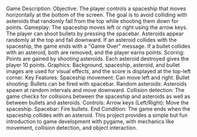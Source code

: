 Game Description:
Objective: The player controls a spaceship that moves horizontally at the bottom of the screen. The goal is to avoid colliding with asteroids that randomly fall from the top while shooting them down for points.
Gameplay:
The spaceship moves left or right using the arrow keys.
The player can shoot bullets by pressing the spacebar.
Asteroids appear randomly at the top and fall downward.
If an asteroid collides with the spaceship, the game ends with a "Game Over" message.
If a bullet collides with an asteroid, both are removed, and the player earns points.
Scoring: Points are gained by shooting asteroids. Each asteroid destroyed gives the player 10 points.
Graphics: Background, spaceship, asteroid, and bullet images are used for visual effects, and the score is displayed at the top-left corner.
Key Features:
Spaceship movement: Can move left and right.
Bullet shooting: Bullets can be fired with spacebar.
Random asteroids: Asteroids spawn at random intervals and move downward.
Collision detection: The game checks for collisions between the spaceship and asteroids as well as between bullets and asteroids.
Controls:
Arrow keys (Left/Right): Move the spaceship.
Spacebar: Fire bullets.
End Condition: The game ends when the spaceship collides with an asteroid.
This project provides a simple but fun introduction to game development with pygame, with mechanics like movement, collision detection, and object interaction.
